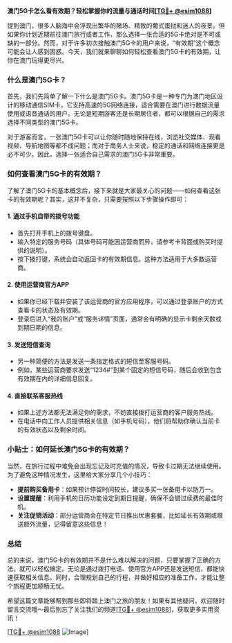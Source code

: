 **澳门5G卡怎么看有效期？轻松掌握你的流量与通话时间[[TG💪+ @esim1088](https://t.me/s/esim1088)]**

提到澳门，很多人脑海中会浮现出繁华的赌场、精致的葡式蛋挞和迷人的夜景。但如果你计划近期前往澳门旅行或者工作，那么选择一张合适的5G卡绝对是不可或缺的一部分。然而，对于许多初次接触澳门5G卡的用户来说，“有效期”这个概念可能会让人感到困惑。今天，我们就来聊聊如何轻松查看澳门5G卡的有效期，让你在澳门玩得更尽兴。

### 什么是澳门5G卡？

首先，我们先简单了解一下什么是澳门5G卡。澳门5G卡是一种专门为澳门地区设计的移动通信SIM卡，它支持高速的5G网络连接，适合需要在澳门进行数据流量使用或语音通话的用户。无论是短期游客还是长期居住者，都可以根据自己的需求选择不同类型的澳门5G卡。

对于游客而言，一张澳门5G卡可以让你随时随地保持在线，浏览社交媒体、观看视频、导航地图等都不成问题；而对于商务人士来说，稳定的通话和网络连接更是必不可少。因此，选择一张适合自己需求的澳门5G卡非常重要。

### 如何查看澳门5G卡的有效期？

了解了澳门5G卡的基本概念后，接下来就是大家最关心的问题——如何查看这张卡的有效期呢？其实，这并不复杂，只需要按照以下步骤操作即可：

#### 1. **通过手机自带的拨号功能**
   - 首先打开手机上的拨号键盘。
   - 输入特定的服务号码（具体号码可能因运营商而异，请参考卡背面或购买时提供的说明）。
   - 按下拨打键，系统会自动返回卡的有效期信息。这种方法适用于大多数运营商。

#### 2. **使用运营商官方APP**
   - 如果你已经下载并安装了该运营商的官方应用程序，可以通过登录账户的方式查看卡的状态及有效期。
   - 登录后进入“我的账户”或“服务详情”页面，通常会有明确的显示卡剩余天数或到期日期的信息。

#### 3. **发送短信查询**
   - 另一种简便的方法是发送一条指定格式的短信至客服号码。
   - 例如，某些运营商要求发送“1234#”到某个固定的短信号码，随后会收到包含有效期在内的详细信息回复。

#### 4. **直接联系客服热线**
   - 如果上述方法都无法满足你的需求，不妨直接拨打运营商的客户服务热线。
   - 在电话中向工作人员提供相关信息（如手机号码），他们将帮助你确认当前卡的有效状态以及剩余时间。

### 小贴士：如何延长澳门5G卡的有效期？

当然，在旅行过程中难免会出现忘记及时充值的情况，导致卡过期无法继续使用。为了避免这种情况发生，这里给大家分享几个小技巧：

- **提前购买备用卡**：如果预计停留时间较长，建议多买一张备用卡以防万一。
- **设置提醒**：利用手机的日历功能设定到期日提醒，确保不会错过续费的最佳时机。
- **关注促销活动**：部分运营商会在特定节日推出优惠套餐，比如延长有效期或赠送额外流量，记得留意这些信息！

### 总结

总的来说，澳门5G卡的有效期并不是什么难以解决的问题，只要掌握了正确的方法，就可以轻松搞定。无论是通过拨打电话、使用官方APP还是发送短信，都能快速获取相关信息。同时，合理规划自己的行程，并做好相应的准备工作，才能让整个旅程更加顺畅无忧。

希望这篇文章能够帮到那些即将踏上澳门之旅的朋友！如果有其他疑问，欢迎随时留言交流哦～最后别忘了关注我们的频道[[TG💪+ @esim1088](https://t.me/s/esim1088)]，获取更多实用资讯！

[[TG💪+ @esim1088](https://t.me/s/esim1088) ![Image](https://i.postimg.cc/4NQfJmqS/Snipaste-2025-05-13-00-14-12.png)]